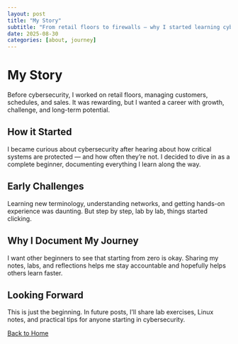 ```yaml
---
layout: post
title: "My Story"
subtitle: "From retail floors to firewalls — why I started learning cybersecurity"
date: 2025-08-30
categories: [about, journey]
---
```

# My Story

Before cybersecurity, I worked on retail floors, managing customers, schedules, and sales. It was rewarding, but I wanted a career with growth, challenge, and long-term potential.

## How it Started
I became curious about cybersecurity after hearing about how critical systems are protected — and how often they’re not. I decided to dive in as a complete beginner, documenting everything I learn along the way.

## Early Challenges
Learning new terminology, understanding networks, and getting hands-on experience was daunting. But step by step, lab by lab, things started clicking.

## Why I Document My Journey
I want other beginners to see that starting from zero is okay. Sharing my notes, labs, and reflections helps me stay accountable and hopefully helps others learn faster.

## Looking Forward
This is just the beginning. In future posts, I’ll share lab exercises, Linux notes, and practical tips for anyone starting in cybersecurity.

[Back to Home](/)
